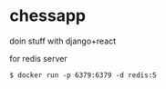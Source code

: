 # chessapp
doin stuff with django+react

for redis server
```
$ docker run -p 6379:6379 -d redis:5
```
